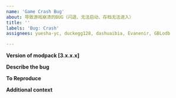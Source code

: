 ```yaml
---
name: 'Game Crash Bug'
about: 导致游戏崩溃的BUG（闪退、无法启动、存档无法进入）
title: ''
labels: 'Bug: Crash'
assignees: yuesha-yc, duckegg128, dashuaibia, Evanenir, GBLodb

---
```


**Version of modpack [3.x.x.x]**


**Describe the bug**


**To Reproduce**


**Additional context**

